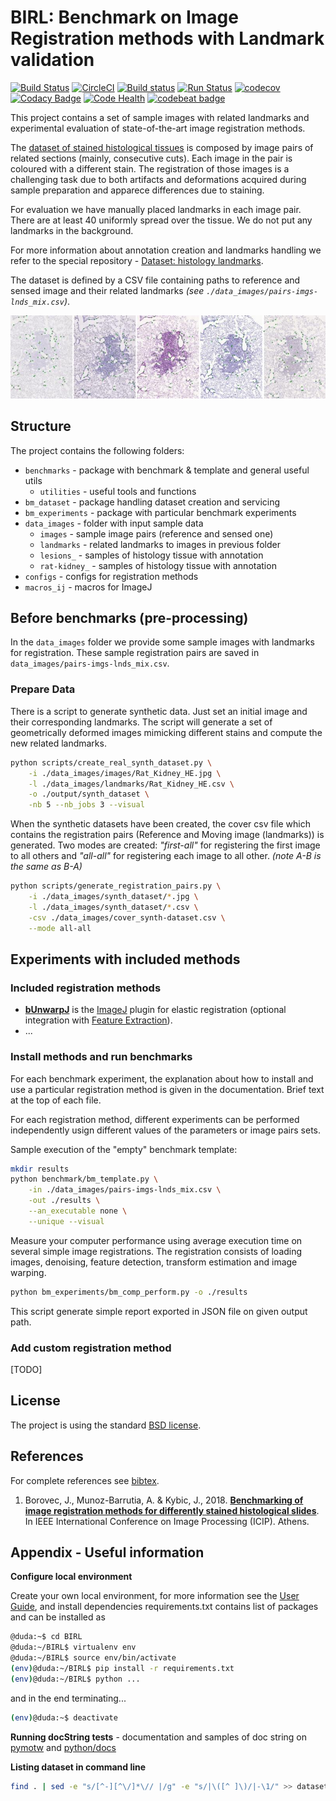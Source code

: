 # BIRL: Benchmark on Image Registration methods with Landmark validation

[![Build Status](https://travis-ci.org/Borda/BIRL.svg?branch=master)](https://travis-ci.org/Borda/BIRL)
[![CircleCI](https://circleci.com/gh/Borda/BIRL.svg?style=svg&circle-token=e58b9845aab1b02d749df60060afbac54138ea28)](https://circleci.com/gh/Borda/BIRL)
[![Build status](https://ci.appveyor.com/api/projects/status/rmfvuxix379eu6fh/branch/master?svg=true)](https://ci.appveyor.com/project/Borda/birl/branch/master)
[![Run Status](https://api.shippable.com/projects/585bfa66e18a291000c15f24/badge?branch=master)](https://app.shippable.com/github/Borda/BIRL)
[![codecov](https://codecov.io/gh/Borda/BIRL/branch/master/graph/badge.svg?token=JZwA1rlUGA)](https://codecov.io/gh/Borda/BIRL)
[![Codacy Badge](https://api.codacy.com/project/badge/Grade/b12d7a4a99d549a9baba6c9a83ad6b59)](https://www.codacy.com/project/Borda/BIRL/dashboard?utm_source=github.com&amp;utm_medium=referral&amp;utm_content=Borda/BIRL&amp;utm_campaign=Badge_Grade_Dashboard)
[![Code Health](https://landscape.io/github/Borda/BIRL/master/landscape.svg?style=flat)](https://landscape.io/github/Borda/BIRL/master)
[![codebeat badge](https://codebeat.co/badges/6dd13229-ca9e-4dae-9394-caf5f363082d)](https://codebeat.co/projects/github-com-borda-birl-master)
<!--
[![Coverage Badge](https://api.shippable.com/projects/585bfa66e18a291000c15f24/coverageBadge?branch=master)](https://app.shippable.com/github/Borda/BIRL)
-->

This project contains a set of sample images with related landmarks and experimental evaluation of state-of-the-art image registration methods.

The [dataset of stained histological tissues](http://cmp.felk.cvut.cz/~borovji3/?page=dataset) is composed by image pairs of related sections (mainly, consecutive cuts). Each image in the pair is coloured with a different stain. The registration of those images is a challenging task due to both artifacts and deformations acquired during sample preparation and apparece differences due to staining. 

For evaluation we have manually placed landmarks in each image pair. There are at least 40 uniformly spread over the tissue. We do not put any landmarks in the background.

For more information about annotation creation and landmarks handling we refer to the special repository - [Dataset: histology landmarks](http://borda.github.com/dataset-histology-landmarks).

The dataset is defined by a CSV file containing paths to reference and sensed image and their related landmarks _(see `./data_images/pairs-imgs-lnds_mix.csv`)_.

![images-landmarks](figures/images-landmarks.jpg)

## Structure

The project contains the following folders:

* `benchmarks` - package with benchmark & template and general useful utils
    * `utilities` - useful tools and functions
* `bm_dataset` - package handling dataset creation and servicing
* `bm_experiments` - package with particular benchmark experiments
* `data_images` - folder with input sample data
    * `images` - sample image pairs (reference and sensed one)
    * `landmarks` - related landmarks to images in previous folder
    * `lesions_` - samples of histology tissue with annotation
    * `rat-kidney_` - samples of histology tissue with annotation
* `configs` - configs for registration methods 
* `macros_ij` - macros for ImageJ 

## Before benchmarks (pre-processing) 

In the `data_images` folder we provide some sample images with landmarks for registration. These sample registration pairs are saved in `data_images/pairs-imgs-lnds_mix.csv`. 

### Prepare Data

There is a script to generate synthetic data. Just set an initial image and their corresponding landmarks. The script will generate a set of geometrically deformed images mimicking different stains and compute the new related landmarks.

```bash
python scripts/create_real_synth_dataset.py \
    -i ./data_images/images/Rat_Kidney_HE.jpg \
    -l ./data_images/landmarks/Rat_Kidney_HE.csv \
    -o ./output/synth_dataset \
    -nb 5 --nb_jobs 3 --visual
```

When the synthetic datasets have been created, the cover csv file which contains the registration pairs (Reference and Moving image (landmarks)) is generated. Two modes are created: _"first-all"_ for registering the first image to all others and _"all-all"_ for registering each image to all other. 
_(note A-B is the same as B-A)_

```bash
python scripts/generate_registration_pairs.py \
    -i ./data_images/synth_dataset/*.jpg \
    -l ./data_images/synth_dataset/*.csv \
    -csv ./data_images/cover_synth-dataset.csv \
    --mode all-all
```

## Experiments with included methods

### Included registration methods

* **[bUnwarpJ](http://imagej.net/BUnwarpJ)** is the [ImageJ](https://imagej.nih.gov/ij/) plugin for elastic registration (optional integration with [Feature Extraction](http://imagej.net/Feature_Extraction)).
* ...

### Install methods and run benchmarks

For each benchmark experiment, the explanation about how to install and use a particular registration method is given in the documentation. Brief text at the top of each file.

For each registration method, different experiments can be performed independently usign different values of the parameters or image pairs sets. 

Sample execution of the "empty" benchmark template:
```bash
mkdir results
python benchmark/bm_template.py \
    -in ./data_images/pairs-imgs-lnds_mix.csv \
    -out ./results \
    --an_executable none \
    --unique --visual
```

Measure your computer performance using average execution time on several simple image registrations.
The registration consists of loading images, denoising, feature detection, transform estimation and image warping. 
```bash
python bm_experiments/bm_comp_perform.py -o ./results
```
This script generate simple report exported in JSON file on given output path.


### Add custom registration method

[TODO]


## License

The project is using the standard [BSD license](http://opensource.org/licenses/BSD-3-Clause).


## References

For complete references see [bibtex](docs/references.bib).
1. Borovec, J., Munoz-Barrutia, A. & Kybic, J., 2018. **[Benchmarking of image registration methods for differently stained histological slides](https://www.researchgate.net/publication/325019076_Benchmarking_of_image_registration_methods_for_differently_stained_histological_slides)**. In IEEE International Conference on Image Processing (ICIP). Athens. 

## Appendix - Useful information

**Configure local environment**

Create your own local environment, for more information see the [User Guide](https://pip.pypa.io/en/latest/user_guide.html), and install dependencies requirements.txt contains list of packages and can be installed as
```bash
@duda:~$ cd BIRL 
@duda:~/BIRL$ virtualenv env
@duda:~/BIRL$ source env/bin/activate  
(env)@duda:~/BIRL$ pip install -r requirements.txt  
(env)@duda:~/BIRL$ python ...
```
and in the end terminating...
```bash
(env)@duda:~$ deactivate
```

**Running docString tests** - documentation and samples of doc string on [pymotw](https://pymotw.com/2/doctest/) and [python/docs](https://docs.python.org/2/library/doctest.html)

**Listing dataset in command line**  
```bash
find . | sed -e "s/[^-][^\/]*\// |/g" -e "s/|\([^ ]\)/|-\1/" >> dataset.txt
```
